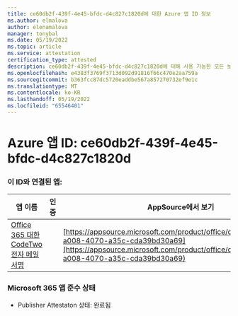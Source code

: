 ```yaml
---
title: ce60db2f-439f-4e45-bfdc-d4c827c1820d에 대한 Azure 앱 ID 정보
ms.author: elmalova
author: elenamalova
manager: tonybal
ms.date: 05/19/2022
ms.topic: article
ms.service: attestation
certification_type: attested
description: ce60db2f-439f-4e45-bfdc-d4c827c1820d에 대해 사용 가능한 모든 보안 및 규정 준수 정보입니다.
ms.openlocfilehash: e4383f3769f3713d092d91816f66c470e2aa759a
ms.sourcegitcommit: b363fcc87dc5720eaddbe567a857270732ef9e1c
ms.translationtype: MT
ms.contentlocale: ko-KR
ms.lasthandoff: 05/19/2022
ms.locfileid: "65546401"
---
```

# <a name="azure-app-id-ce60db2f-439f-4e45-bfdc-d4c827c1820d"></a>Azure 앱 ID: ce60db2f-439f-4e45-bfdc-d4c827c1820d


### <a name="apps-associated-with-this-id"></a>이 ID와 연결된 앱:
| **앱 이름** | **인증** | **AppSource에서 보기** |
|--------------|---------------|-----------------------|
| [Office 365 대한 CodeTwo 전자 메일 서명](../forward/codetwo.3d2daeb9-a008-4070-a35c-cda39bd30a69.md) |  | [https://appsource.microsoft.com/product/office/codetwo.3d2daeb9-a008-4070-a35c-cda39bd30a69](https://appsource.microsoft.com/product/office/codetwo.3d2daeb9-a008-4070-a35c-cda39bd30a69) |

### <a name="microsoft-365-app-compliance-status"></a>Microsoft 365 앱 준수 상태
- Publisher Attestaton 상태: 완료됨
